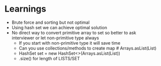 # Learnings

- Brute force and sorting but not optimal
- Using hash set we can achieve optimal solution
- No direct way to convert primitive array to set so better to ask interviewer or let non-primitive type always
  - If you start with non-primitive type it will save time
  - Can you use collections/methods to create map # Arrays.asList(List<Integer>)
  - HashSet<Integer> set = new HashSet<>(Arrays.asList(List<Integer>))
  - .size() for length of LISTS/SET